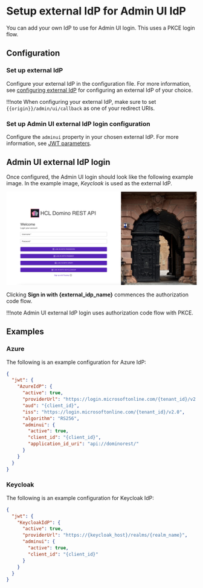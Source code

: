 # Setup external IdP for Admin UI IdP

You can add your own IdP to use for Admin UI login. This uses a PKCE login flow.

## Configuration

### Set up external IdP

Configure your external IdP in the configuration file. For more information, see [configuring external IdP](../IdP/index.md) for configuring an external IdP of your choice.

!!!note
    When configuring your external IdP, make sure to set `{{origin}}/admin/ui/callback` as one of your redirect URIs.

### Set up Admin UI external IdP login configuration

Configure the `adminui` property in your chosen external IdP. For more information, see [JWT parameters](../../references/parameters.md#jwt-parameters).

## Admin UI external IdP login

Once configured, the Admin UI login should look like the following example image. In the example image, *Keycloak* is used as the external IdP.

![external IdP for Admin UI login](../../assets/images/AdminUiLoginExternalIdP.png)

Clicking **Sign in with {external_idp_name}** commences the authorization code flow.

!!!note
    Admin UI external IdP login uses authorization code flow with PKCE.

## Examples

### Azure

The following is an example configuration for Azure IdP:

```json
{
  "jwt": {
    "AzureIdP": {
      "active": true,
      "providerUrl": "https://login.microsoftonline.com/{tenant_id}/v2.0/.well-known/openid-configuration",
      "aud": "{client_id}",
      "iss": "https://login.microsoftonline.com/{tenant_id}/v2.0",
      "algorithm": "RS256",
      "adminui": {
        "active": true,
        "client_id": "{client_id}",
        "application_id_uri": "api://dominorest/"
      }
    }
  }
}
```

### Keycloak

The following is an example configuration for Keycloak IdP:

```json
{
  "jwt": {
    "KeycloakIdP": {
      "active": true,
      "providerUrl": "https://{keycloak_host}/realms/{realm_name}",
      "adminui": {
        "active": true,
        "client_id": "{client_id}"
      }
    }
  }
}
```
